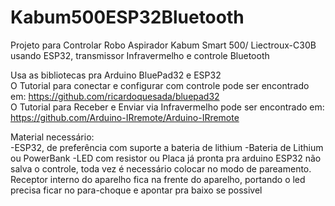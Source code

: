 # Kabum500ESP32Bluetooth
Projeto para Controlar Robo Aspirador Kabum Smart 500/ Liectroux-C30B usando ESP32, transmissor Infravermelho e controle Bluetooth

Usa as bibliotecas pra Arduino BluePad32 e ESP32  
O Tutorial para conectar e configurar com controle pode ser encontrado em:
https://github.com/ricardoquesada/bluepad32  
O Tutorial para Receber e Enviar via Infravermelho pode ser encontrado em:
https://github.com/Arduino-IRremote/Arduino-IRremote

Material necessário:  
-ESP32, de preferência com suporte a bateria de lithium
-Bateria de Lithium ou PowerBank
-LED com resistor ou Placa já pronta pra arduino
ESP32 não salva o controle, toda vez é necessário colocar no modo de pareamento.
Receptor interno do aparelho fica na frente do aparelho, portando o led precisa ficar no para-choque e apontar pra baixo se possivel
